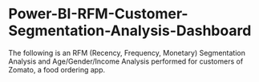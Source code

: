 # Power-BI-RFM-Customer-Segmentation-Analysis-Dashboard
The following is an RFM (Recency, Frequency, Monetary) Segmentation Analysis and Age/Gender/Income Analysis performed for customers of Zomato, a food ordering app. 
